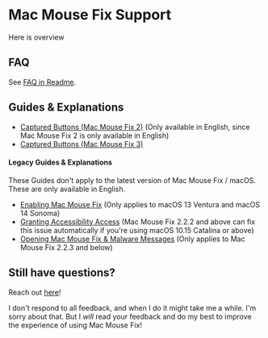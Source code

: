 <!-- THIS FILE IS AUTOMATICALLY GENERATED - EDITS WILL BE OVERRIDDEN -->
# Mac Mouse Fix Support

Here is overview

## FAQ

See [FAQ in Readme](<../Readme.md#questions>).

## Guides & Explanations

- [Captured Buttons (Mac Mouse Fix 2)](<../Help/Guides/Captured Buttons (Mac Mouse Fix 2).md>) (Only available in English, since Mac Mouse Fix 2 is only available in English)
- [Captured Buttons (Mac Mouse Fix 3)](<../Help/Guides/Captured Buttons (Mac Mouse Fix 3).md>)

#### Legacy Guides & Explanations

These Guides don't apply to the latest version of Mac Mouse Fix / macOS.
These are only available in English.

- [Enabling Mac Mouse Fix](<../Help/Legacy Guides/Enabling Mac Mouse Fix.md>) (Only applies to macOS 13 Ventura and macOS 14 Sonoma)
- [Granting Accessibility Access](<../Help/Legacy Guides/Granting Accessibility Access.md>) (Mac Mouse Fix 2.2.2 and above can fix this issue automatically if you're using macOS 10.15 Catalina or above)
- [Opening Mac Mouse Fix & Malware Messages](<../Help/Legacy Guides/Opening Mac Mouse Fix & Malware Messages.md>) (Only applies to Mac Mouse Fix 2.2.3 and below)

## Still have questions?

Reach out [here](https://redirect.macmousefix.com/?locale=vi&target=mmf-feedback-help-content)!

I don't respond to all feedback, and when I do it might take me a while. I'm sorry about that. But I *will* read your feedback and do my best to improve the experience of using Mac Mouse Fix! 

<!-- Could mention that if they open an Issue others might help them ... But except for very widespread issues that's unlikely. So maybe bad to set high expectations? -->

<!--
- [Send me an Email](https://redirect.macmousefix.com/?locale=vi&target=mailto-noah)
-->


<!-- Ideas: 
    - [Jul 2025] Apple support docs just have thumbs up thumbs down at the bottom and if you click thumbs down you get a text box to enter feedback. That's kinda nice. 
    - GitHub docs has a 'Submit a pull request' link at the bottom that takes you directly to the template file for the support doc on GitHub... I think our audience is not technical enough for that? I looked at some random doc on GitHub and the commit history was all GitHub employees... This seems unlikely to work.
    - GitHub docs have a 'Ask the community' link at the bottom, but that's what we had with GitHub Discussions for years and it didn't work.

    - Maybe make it a form: "I Still Have Questions After Viewing Help Content!\n\nWhat questions do you still have?\n\n(Please fill in here)
        - This would actually be easier to make by prefilling an email instead updating Feedback Assistant. Maybe we could make it a prefilled email for now, and later update. Maybe funnel through redirect.macmousefix.com to make it (slightly) easier to update later?
-->
